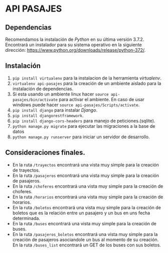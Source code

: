 # API PASAJES

## Dependencias

Recomendamos la instalación de _Python_ en su última versión 3.7.2. Encontrará un instalador para su sistema operativo en la siguiente dirección: https://www.python.org/downloads/release/python-372/.

## Instalación

1.  `pip install virtualenv` para la instalacion de la herramienta _virtualenv_.
2.  `virtualenv api-pasajes` para la creación de un ambiente aislado para la instalación de dependencias.
3.  Si esta usando un ambiente linux hacer `source api-pasajes/bin/activate` para activar el ambiente. En caso de usar windows puede hacer `source api-pasajes/Scripts/activate`.
4.  `pip install django` para instalar _Django_.
5.  `pip install djangorestframework`.
6.  `pip install django-cors-headers` para manejo de peticiones.(sqlite).
7.  `python manage.py migrate` para ejecutar las migraciones a la base de datos
8.  `python manage.py runserver` para iniciar un servidor de desarrollo.

## Consideraciones finales.

- En la ruta `/trayectos` encontrará una vista muy simple para la creación de trayectos.
- En la ruta `/pasajeros` encontrará una vista muy simple para la creación de pasajeros.
- En la ruta `/choferes` encontrará una vista muy simple para la creación de choferes.
- En la ruta `/horarios` encontrará una vista muy simple para la creación de horarios.
- En la ruta `/boletos` encontrará una vista muy simple para la creación de boletos que es la relación entre un pasajero y un bus en uns fecha determinada.
- En la ruta `/buses` encontrará una vista muy simple para la creación de buses.
- En la ruta `/pasajeros_boletos` encontrará una vista muy simple para la creación de pasajeros asociandole un bus al momento de su creación.
  En la ruta `/buses_list` encontrará un GET de los buses con sus boletos.

